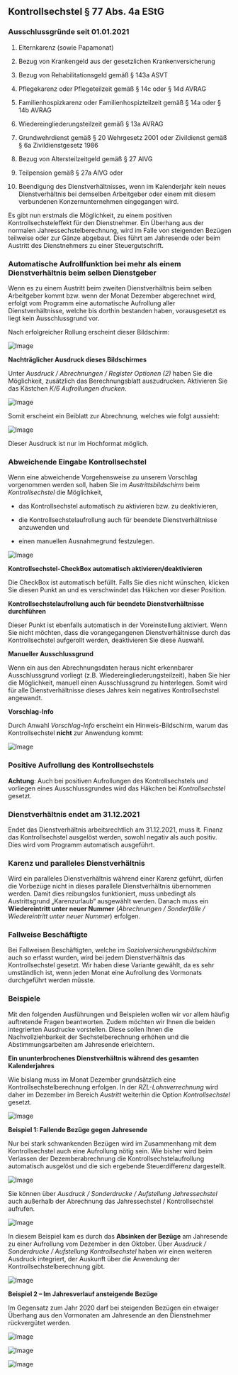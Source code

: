 ## Kontrollsechstel § 77 Abs. 4a EStG

### Ausschlussgründe seit 01.01.2021

1)  Elternkarenz (sowie Papamonat)

2)  Bezug von Krankengeld aus der gesetzlichen Krankenversicherung

3)  Bezug von Rehabilitationsgeld gemäß § 143a ASVT

4)  Pflegekarenz oder Pflegeteilzeit gemäß § 14c oder § 14d AVRAG

5)  Familienhospizkarenz oder Familienhospizteilzeit gemäß § 14a oder §
    14b AVRAG

6)  Wiedereingliederungsteilzeit gemäß § 13a AVRAG

7)  Grundwehrdienst gemäß § 20 Wehrgesetz 2001 oder Zivildienst gemäß §
    6a Zivildienstgesetz 1986

8)  Bezug von Altersteilzeitgeld gemäß § 27 AlVG

9)  Teilpension gemäß § 27a AlVG oder

10) Beendigung des Dienstverhältnisses, wenn im Kalenderjahr kein neues
    Dienstverhältnis bei demselben Arbeitgeber oder einem mit diesem
    verbundenen Konzernunternehmen eingegangen wird.

Es gibt nun erstmals die Möglichkeit, zu einem positiven Kontrollsechsteleffekt für den Dienstnehmer. Ein Überhang aus der normalen Jahressechstelberechnung, wird im Falle von steigenden Bezügen teilweise oder zur Gänze abgebaut. Dies führt am Jahresende oder beim Austritt des Dienstnehmers zu einer Steuergutschrift.

### Automatische Aufrollfunktion bei mehr als einem Dienstverhältnis beim selben Dienstgeber

Wenn es zu einem Austritt beim zweiten Dienstverhältnis beim selben Arbeitgeber kommt bzw. wenn der Monat Dezember abgerechnet wird, erfolgt vom Programm eine automatische Aufrollung aller Dienstverhältnisse, welche bis dorthin bestanden haben, vorausgesetzt es liegt kein Ausschlussgrund vor.

Nach erfolgreicher Rollung erscheint dieser Bildschirm:

![Image](<img/image538.png>)

**Nachträglicher Ausdruck dieses Bildschirmes**

Unter *Ausdruck / Abrechnungen / Register Optionen (2)* haben Sie die Möglichkeit, zusätzlich das Berechnungsblatt auszudrucken. Aktivieren Sie das Kästchen *K/6 Aufrollungen drucken*.

![Image](<img/image539.png>)

Somit erscheint ein Beiblatt zur Abrechnung, welches wie folgt aussieht:

![Image](<img/image540.png>)

Dieser Ausdruck ist nur im Hochformat möglich.

### Abweichende Eingabe Kontrollsechstel

Wenn eine abweichende Vorgehensweise zu unserem Vorschlag vorgenommen werden soll, haben Sie im *Austrittsbildschirm* beim *Kontrollsechstel* die Möglichkeit,

- das Kontrollsechstel automatisch zu aktivieren bzw. zu deaktivieren,

- die Kontrollsechstelaufrollung auch für beendete Dienstverhältnisse
  anzuwenden und

- einen manuellen Ausnahmegrund festzulegen.

![Image](<img/image541.png>)

**Kontrollsechstel-CheckBox automatisch aktivieren/deaktivieren**

Die CheckBox ist automatisch befüllt. Falls Sie dies nicht wünschen, klicken Sie diesen Punkt an und es verschwindet das Häkchen vor dieser Position.

**Kontrollsechstelaufrollung auch für beendete Dienstverhältnisse durchführen**

Dieser Punkt ist ebenfalls automatisch in der Voreinstellung aktiviert. Wenn Sie nicht möchten, dass die vorangegangenen Dienstverhältnisse durch das Kontrollsechstel aufgerollt werden, deaktivieren Sie diese Auswahl.

**Manueller Ausschlussgrund**

Wenn ein aus den Abrechnungsdaten heraus nicht erkennbarer Ausschlussgrund vorliegt (z.B. Wiedereingliederungsteilzeit), haben Sie hier die Möglichkeit, manuell einen Ausschlussgrund zu hinterlegen. Somit wird für alle Dienstverhältnisse dieses Jahres kein negatives Kontrollsechstel angewandt.

**Vorschlag-Info**

Durch Anwahl *Vorschlag-Info* erscheint ein Hinweis-Bildschirm, warum das Kontrollsechstel **nicht** zur Anwendung kommt:

![Image](<img/image542.png>)

### Positive Aufrollung des Kontrollsechstels

**Achtung**: Auch bei positiven Aufrollungen des Kontrollsechstels und vorliegen eines Ausschlussgrundes wird das Häkchen bei *Kontrollsechstel* gesetzt.

### Dienstverhältnis endet am 31.12.2021

Endet das Dienstverhältnis arbeitsrechtlich am 31.12.2021, muss lt. Finanz das Kontrollsechstel ausgelöst werden, sowohl negativ als auch positiv. Dies wird vom Programm automatisch ausgeführt.

### Karenz und paralleles Dienstverhältnis

Wird ein paralleles Dienstverhältnis während einer Karenz geführt, dürfen die Vorbezüge nicht in dieses parallele Dienstverhältnis übernommen werden. Damit dies reibungslos funktioniert, muss unbedingt als Austrittsgrund „Karenzurlaub“ ausgewählt werden. Danach muss ein **Wiedereintritt unter neuer Nummer** (*Abrechnungen / Sonderfälle / Wiedereintritt unter neuer Nummer*) erfolgen.

### Fallweise Beschäftigte

Bei Fallweisen Beschäftigten, welche im *Sozialversicherungsbildschirm* auch so erfasst wurden, wird bei jedem Dienstverhältnis das Kontrollsechstel gesetzt. Wir haben diese Variante gewählt, da es sehr umständlich ist, wenn jeden Monat eine Aufrollung des Vormonats durchgeführt werden müsste.

### Beispiele

Mit den folgenden Ausführungen und Beispielen wollen wir vor allem häufig auftretende Fragen beantworten. Zudem möchten wir Ihnen die beiden integrierten Ausdrucke vorstellen. Diese sollen Ihnen die Nachvollziehbarkeit der Sechstelberechnung erhöhen und die Abstimmungsarbeiten am Jahresende erleichtern.

**Ein ununterbrochenes Dienstverhältnis während des gesamten Kalenderjahres**

Wie bislang muss im Monat Dezember grundsätzlich eine Kontrollsechstelberechnung erfolgen. In der *RZL-Lohnverrechnung* wird daher im Dezember im Bereich *Austritt* weiterhin die Option *Kontrollsechstel* gesetzt.

![Image](<img/image543.png>)

**Beispiel 1: Fallende Bezüge gegen Jahresende**

Nur bei stark schwankenden Bezügen wird im Zusammenhang mit dem Kontrollsechstel auch eine Aufrollung nötig sein. Wie bisher wird beim Verlassen der Dezemberabrechnung die Kontrollsechstelaufrollung automatisch ausgelöst und die sich ergebende Steuerdifferenz dargestellt.

![Image](<img/image544.png>)

Sie können über *Ausdruck / Sonderdrucke / Aufstellung Jahressechstel* auch außerhalb der Abrechnung das Jahressechstel / Kontrollsechstel aufrufen.

![Image](<img/image545.png>)

In diesem Beispiel kam es durch das **Absinken der Bezüge** am Jahresende zu einer Aufrollung vom Dezember in den Oktober. Über *Ausdruck / Sonderdrucke / Aufstellung Kontrollsechstel* haben wir einen weiteren Ausdruck integriert, der Auskunft über die Anwendung der Kontrollsechstelberechnung gibt.

![Image](<img/image546.png>)

**Beispiel 2 – Im Jahresverlauf ansteigende Bezüge**

Im Gegensatz zum Jahr 2020 darf bei steigenden Bezügen ein etwaiger Überhang aus den Vormonaten am Jahresende an den Dienstnehmer rückvergütet werden.

![Image](<img/image547.png>)

![Image](<img/image548.png>)

![Image](<img/image549.png>)